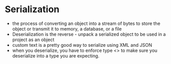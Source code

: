 # Serialization
-   the process of converting an object into a stream of bytes to store the object or transmit it to memory, a database, or a file
- Deserialization is the reverse - unpack a serialized object to be used in a project as an object
- custom text is a pretty good way to serialize using XML and JSON
- when you deserialize, you have to enforce type <> to make sure you deserialize into a type you are expecting.
